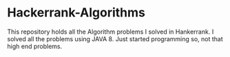 # Hackerrank-Algorithms
This repository holds all the Algorithm problems I solved in Hankerrank. I solved all the problems using JAVA 8. Just started programming so, not that high end problems. 
